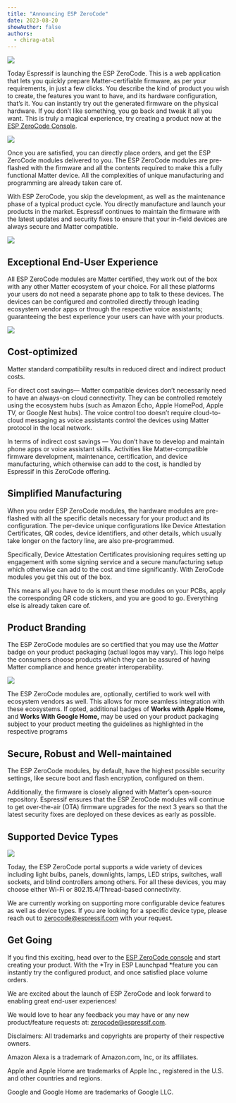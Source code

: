 ```yaml
---
title: "Announcing ESP ZeroCode"
date: 2023-08-20
showAuthor: false
authors: 
  - chirag-atal
---
```

![](https://miro.medium.com/v2/resize:fit:640/format:webp/1*Yx1jrTb_8QWhVqW8501kcA.png)

Today Espressif is launching the ESP ZeroCode. This is a web application that lets you quickly prepare Matter-certifiable firmware, as per your requirements, in just a few clicks. You describe the kind of product you wish to create, the features you want to have, and its hardware configuration, that’s it. You can instantly try out the generated firmware on the physical hardware. If you don’t like something, you go back and tweak it all you want. This is truly a magical experience, try creating a product now at the [ESP ZeroCode Console](https://zerocode.espressif.com/).

![](https://miro.medium.com/v2/resize:fit:640/format:webp/1*QrZXmX5_xZsKcefl26Nw_Q.jpeg)

Once you are satisfied, you can directly place orders, and get the ESP ZeroCode modules delivered to you. The ESP ZeroCode modules are pre-flashed with the firmware and all the contents required to make this a fully functional Matter device. All the complexities of unique manufacturing and programming are already taken care of.

With ESP ZeroCode, you skip the development, as well as the maintenance phase of a typical product cycle. You directly manufacture and launch your products in the market. Espressif continues to maintain the firmware with the latest updates and security fixes to ensure that your in-field devices are always secure and Matter compatible.

![](https://miro.medium.com/v2/resize:fit:640/format:webp/1*b8cfp8T_9mTcBbLw0z57JQ.png)

## Exceptional End-User Experience

All ESP ZeroCode modules are Matter certified, they work out of the box with any other Matter ecosystem of your choice. For all these platforms your users do not need a separate phone app to talk to these devices. The devices can be configured and controlled directly through leading ecosystem vendor apps or through the respective voice assistants; guaranteeing the best experience your users can have with your products.

![](https://miro.medium.com/v2/resize:fit:640/format:webp/1*9ktiaUGzrJa5QAyRhGqniw.png)

## Cost-optimized

Matter standard compatibility results in reduced direct and indirect product costs.

For direct cost savings— Matter compatible devices don’t necessarily need to have an always-on cloud connectivity. They can be controlled remotely using the ecosystem hubs (such as Amazon Echo, Apple HomePod, Apple TV, or Google Nest hubs). The voice control too doesn’t require cloud-to-cloud messaging as voice assistants control the devices using Matter protocol in the local network.

In terms of indirect cost savings — You don’t have to develop and maintain phone apps or voice assistant skills. Activities like Matter-compatible firmware development, maintenance, certification, and device manufacturing, which otherwise can add to the cost, is handled by Espressif in this ZeroCode offering.

## Simplified Manufacturing

When you order ESP ZeroCode modules, the hardware modules are pre-flashed with all the specific details necessary for your product and its configuration. The per-device unique configurations like Device Attestation Certificates, QR codes, device identifiers, and other details, which usually take longer on the factory line, are also pre-programmed.

Specifically, Device Attestation Certificates provisioning requires setting up engagement with some signing service and a secure manufacturing setup which otherwise can add to the cost and time significantly. With ZeroCode modules you get this out of the box.

This means all you have to do is mount these modules on your PCBs, apply the corresponding QR code stickers, and you are good to go. Everything else is already taken care of.

## Product Branding

The ESP ZeroCode modules are so certified that you may use the *Matter* badge on your product packaging (actual logos may vary). This logo helps the consumers choose products which they can be assured of having Matter compliance and hence greater interoperability.

![](https://miro.medium.com/v2/resize:fit:640/format:webp/1*t0-FJk0sLg40OE1y05_kZA.png)

The ESP ZeroCode modules are, optionally, certified to work well with ecosystem vendors as well. This allows for more seamless integration with these ecosystems. If opted, additional badges of __Works with Apple Home,__ and __Works With Google Home,__ may be used on your product packaging subject to your product meeting the guidelines as highlighted in the respective programs

## Secure, Robust and Well-maintained

The ESP ZeroCode modules, by default, have the highest possible security settings, like secure boot and flash encryption, configured on them.

Additionally, the firmware is closely aligned with Matter’s open-source repository. Espressif ensures that the ESP ZeroCode modules will continue to get over-the-air (OTA) firmware upgrades for the next 3 years so that the latest security fixes are deployed on these devices as early as possible.

## Supported Device Types

![](https://miro.medium.com/v2/resize:fit:640/format:webp/1*bvpoUQQZDf-Lvthowvd9JA.png)

Today, the ESP ZeroCode portal supports a wide variety of devices including light bulbs, panels, downlights, lamps, LED strips, switches, wall sockets, and blind controllers among others. For all these devices, you may choose either Wi-Fi or 802.15.4/Thread-based connectivity.

We are currently working on supporting more configurable device features as well as device types. If you are looking for a specific device type, please reach out to [zerocode@espressif.com](mailto:zerocode@espressif.com) with your request.

## Get Going

If you find this exciting, head over to the [ESP ZeroCode console](https://zerocode.espressif.com) and start creating your product. With the *Try in ESP Launchpad *feature you can instantly try the configured product, and once satisfied place volume orders.

We are excited about the launch of ESP ZeroCode and look forward to enabling great end-user experiences!

We would love to hear any feedback you may have or any new product/feature requests at: [zerocode@espressif.com](mailto:zerocode@espressif.com).

Disclaimers: All trademarks and copyrights are property of their respective owners.

Amazon Alexa is a trademark of Amazon.com, Inc, or its affiliates.

Apple and Apple Home are trademarks of Apple Inc., registered in the U.S. and other countries and regions.

Google and Google Home are trademarks of Google LLC.
